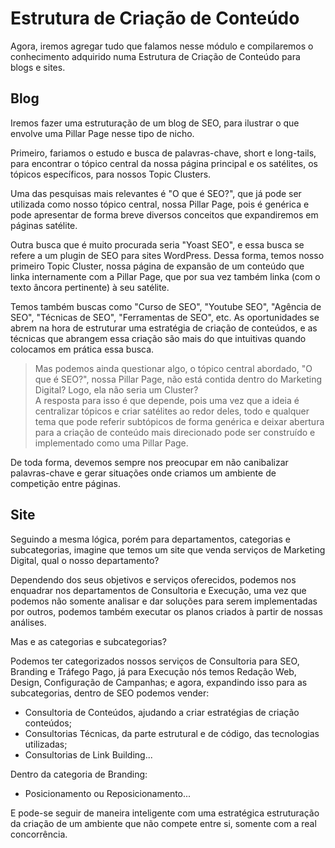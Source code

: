 # Estrutura de Criação de Conteúdo

Agora, iremos agregar tudo que falamos nesse módulo e compilaremos o conhecimento adquirido numa Estrutura de Criação de Conteúdo para blogs e sites.

## Blog

Iremos fazer uma estruturação de um blog de SEO, para ilustrar o que envolve uma Pillar Page nesse tipo de nicho.

Primeiro, fariamos o estudo e busca de palavras-chave, short e long-tails, para encontrar o tópico central da nossa página principal e os satélites, os tópicos específicos, para nossos Topic Clusters.

Uma das pesquisas mais relevantes é "O que é SEO?", que já pode ser utilizada como nosso tópico central, nossa Pillar Page, pois é genérica e pode apresentar de forma breve diversos conceitos que expandiremos em páginas satélite.

Outra busca que é muito procurada seria "Yoast SEO", e essa busca se refere a um plugin de SEO para sites WordPress. Dessa forma, temos nosso primeiro Topic Cluster, nossa página de expansão de um conteúdo que linka internamente com a Pillar Page, que por sua vez também linka (com o texto âncora pertinente) à seu satélite.

Temos também buscas como "Curso de SEO", "Youtube SEO", "Agência de SEO", "Técnicas de SEO", "Ferramentas de SEO", etc. As oportunidades se abrem na hora de estruturar uma estratégia de criação de conteúdos, e as técnicas que abrangem essa criação são mais do que intuitivas quando colocamos em prática essa busca.

> Mas podemos ainda questionar algo, o tópico central abordado, "O que é SEO?", nossa Pillar Page, não está contida dentro do Marketing Digital? Logo, ela não seria um Cluster?<br>A resposta para isso é que depende, pois uma vez que a ideia é centralizar tópicos e criar satélites ao redor deles, todo e qualquer tema que pode referir subtópicos de forma genérica e deixar abertura para a criação de conteúdo mais direcionado pode ser construído e implementado como uma Pillar Page.

De toda forma, devemos sempre nos preocupar em não canibalizar palavras-chave e gerar situações onde criamos um ambiente de competição entre páginas.

## Site

Seguindo a mesma lógica, porém para departamentos, categorias e subcategorias, imagine que temos um site que venda serviços de Marketing Digital, qual o nosso departamento?

Dependendo dos seus objetivos e serviços oferecidos, podemos nos enquadrar nos departamentos de Consultoria e Execução, uma vez que podemos não somente analisar e dar soluções para serem implementadas por outros, podemos também executar os planos criados à partir de nossas análises.

Mas e as categorias e subcategorias?

Podemos ter categorizados nossos serviços de Consultoria para SEO, Branding e Tráfego Pago, já para Execução nós temos Redação Web, Design, Configuração de Campanhas; e agora, expandindo isso para as subcategorias, dentro de SEO podemos vender:

- Consultoria de Conteúdos, ajudando a criar estratégias de criação conteúdos;
- Consultorias Técnicas, da parte estrutural e de código, das tecnologias utilizadas;
- Consultorias de Link Building...

Dentro da categoria de Branding:

- Posicionamento ou Reposicionamento...

E pode-se seguir de maneira inteligente com uma estratégica estruturação da criação de um ambiente que não compete entre si, somente com a real concorrência.
